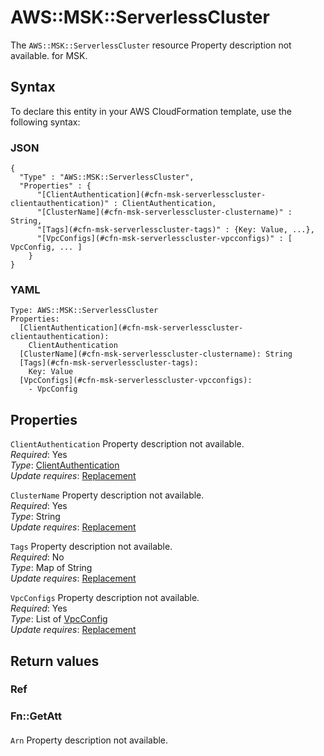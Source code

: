 # AWS::MSK::ServerlessCluster<a name="aws-resource-msk-serverlesscluster"></a>

<a name="aws-resource-msk-serverlesscluster-description"></a>The `AWS::MSK::ServerlessCluster` resource Property description not available\. for MSK\.

## Syntax<a name="aws-resource-msk-serverlesscluster-syntax"></a>

To declare this entity in your AWS CloudFormation template, use the following syntax:

### JSON<a name="aws-resource-msk-serverlesscluster-syntax.json"></a>

```
{
  "Type" : "AWS::MSK::ServerlessCluster",
  "Properties" : {
      "[ClientAuthentication](#cfn-msk-serverlesscluster-clientauthentication)" : ClientAuthentication,
      "[ClusterName](#cfn-msk-serverlesscluster-clustername)" : String,
      "[Tags](#cfn-msk-serverlesscluster-tags)" : {Key: Value, ...},
      "[VpcConfigs](#cfn-msk-serverlesscluster-vpcconfigs)" : [ VpcConfig, ... ]
    }
}
```

### YAML<a name="aws-resource-msk-serverlesscluster-syntax.yaml"></a>

```
Type: AWS::MSK::ServerlessCluster
Properties: 
  [ClientAuthentication](#cfn-msk-serverlesscluster-clientauthentication): 
    ClientAuthentication
  [ClusterName](#cfn-msk-serverlesscluster-clustername): String
  [Tags](#cfn-msk-serverlesscluster-tags): 
    Key: Value
  [VpcConfigs](#cfn-msk-serverlesscluster-vpcconfigs): 
    - VpcConfig
```

## Properties<a name="aws-resource-msk-serverlesscluster-properties"></a>

`ClientAuthentication`  <a name="cfn-msk-serverlesscluster-clientauthentication"></a>
Property description not available\.  
*Required*: Yes  
*Type*: [ClientAuthentication](aws-properties-msk-serverlesscluster-clientauthentication.md)  
*Update requires*: [Replacement](https://docs.aws.amazon.com/AWSCloudFormation/latest/UserGuide/using-cfn-updating-stacks-update-behaviors.html#update-replacement)

`ClusterName`  <a name="cfn-msk-serverlesscluster-clustername"></a>
Property description not available\.  
*Required*: Yes  
*Type*: String  
*Update requires*: [Replacement](https://docs.aws.amazon.com/AWSCloudFormation/latest/UserGuide/using-cfn-updating-stacks-update-behaviors.html#update-replacement)

`Tags`  <a name="cfn-msk-serverlesscluster-tags"></a>
Property description not available\.  
*Required*: No  
*Type*: Map of String  
*Update requires*: [Replacement](https://docs.aws.amazon.com/AWSCloudFormation/latest/UserGuide/using-cfn-updating-stacks-update-behaviors.html#update-replacement)

`VpcConfigs`  <a name="cfn-msk-serverlesscluster-vpcconfigs"></a>
Property description not available\.  
*Required*: Yes  
*Type*: List of [VpcConfig](aws-properties-msk-serverlesscluster-vpcconfig.md)  
*Update requires*: [Replacement](https://docs.aws.amazon.com/AWSCloudFormation/latest/UserGuide/using-cfn-updating-stacks-update-behaviors.html#update-replacement)

## Return values<a name="aws-resource-msk-serverlesscluster-return-values"></a>

### Ref<a name="aws-resource-msk-serverlesscluster-return-values-ref"></a>

### Fn::GetAtt<a name="aws-resource-msk-serverlesscluster-return-values-fn--getatt"></a>

#### <a name="aws-resource-msk-serverlesscluster-return-values-fn--getatt-fn--getatt"></a>

`Arn`  <a name="Arn-fn::getatt"></a>
Property description not available\.